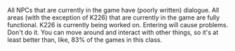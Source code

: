 All NPCs that are currently in the game have (poorly written) dialogue.
All areas (with the exception of K226) that are currently in the game are fully functional.
K226 is currently being worked on. Entering will cause problems. Don't do it.
You can move around and interact with other things, so it's at least better than, like, 83% of the games in this class.
